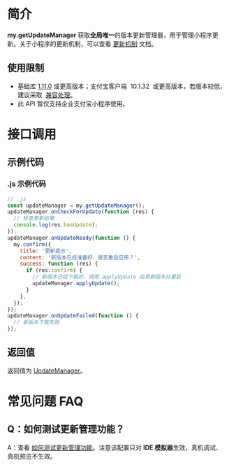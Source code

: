 # 简介

**my.getUpdateManager** 获取**全局唯一**的版本更新管理器，用于管理小程序更新。关于小程序的更新机制，可以查看 [更新机制](https://opendocs.alipay.com/support/01rb0k) 文档。

## 使用限制

- 基础库 [1.11.0](https://opendocs.alipay.com/mini/framework/lib) 或更高版本；支付宝客户端  10.1.32  或更高版本，若版本较低，建议采取  [兼容处理](https://opendocs.alipay.com/mini/framework/compatibility)。
- 此 API 暂仅支持企业支付宝小程序使用。

# 接口调用

## 示例代码

### .js 示例代码

```javascript
// .js
const updateManager = my.getUpdateManager();
updateManager.onCheckForUpdate(function (res) {
  // 检查更新结果
  console.log(res.hasUpdate);
});
updateManager.onUpdateReady(function () {
  my.confirm({
    title: '更新提示',
    content: '新版本已经准备好，是否重启应用？',
    success: function (res) {
      if (res.confirm) {
        // 新版本已经下载好，调用 applyUpdate 应用新版本并重启
        updateManager.applyUpdate();
      }
    },
  });
});
updateManager.onUpdateFailed(function () {
  // 新版本下载失败
});
```

## 返回值

返回值为 [UpdateManager](https://opendocs.alipay.com/mni/api/ngwgfi)。

# 常见问题 FAQ

## Q：如何测试更新管理功能？

A：查看 [如何测试更新管理功能](https://opendocs.alipay.com/support/01rb3e)。注意该配置只对 **IDE 模拟器**生效，真机调试、真机预览不生效。
